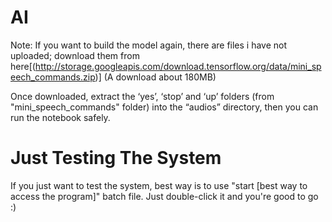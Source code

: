 # AI

Note: If you want to build the model again, there are files  i have not uploaded; download them from here[(http://storage.googleapis.com/download.tensorflow.org/data/mini_speech_commands.zip)] (A download about 180MB)

Once downloaded, extract the ‘yes’, ‘stop’ and ‘up’ folders (from "mini_speech_commands" folder) into the “audios” directory, then you can run the notebook safely.

# Just Testing The System

If you just want to test the system, best way is to use "start [best way to access the program]" batch file. Just double-click it and you're good to go :)
